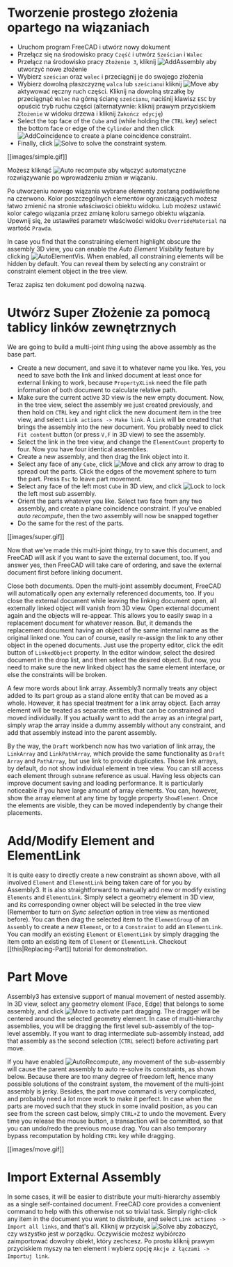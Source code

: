 # Tworzenie prostego złożenia opartego na wiązaniach

* Uruchom program FreeCAD i utwórz nowy dokument
* Przełącz się na środowisko pracy `Część` i utwórz `Sześcian` i `Walec`
* Przełącz na środowisko pracy `Złożenie 3`, kliknij ![AddAssembly](../raw/master/freecad/asm3/Gui/Resources/icons/Assembly_New_Assembly.svg?sanitize=true) aby utworzyć nowe złożenie
* Wybierz `sześcian` oraz `walec` i przeciągnij je do swojego złożenia
* Wybierz dowolną płaszczyznę `walca` lub `sześcianu`i kliknij ![Move](../raw/master/freecad/asm3/Gui/Resources/icons/Assembly_Move.svg?sanitize=true) aby aktywować ręczny ruch części. Kliknij na dowolną strzałkę by przeciągnąć `Walec` na górną ścianę `sześcianu`, naciśnij klawisz `ESC` by opuścić tryb ruchu części (alternatywnie: kliknij prawym przyciskiem `Złożenie` w widoku drzewa i kliknij `Zakończ edycję`)
* Select the top face of the `Cube` and (while holding the `CTRL` key) select the bottom face or edge of the `Cylinder` and then click ![AddCoincidence](../raw/master/freecad/asm3/Gui/Resources/icons/constraints/Assembly_ConstraintCoincidence.svg?sanitize=true) to create a plane coincidence constraint.
* Finally, click ![Solve](../raw/master/freecad/asm3/Gui/Resources/icons/AssemblyWorkbench.svg?sanitize=true) to solve the constraint system.

[[images/simple.gif]]

Możesz kliknąć ![Auto recompute](../raw/master/freecad/asm3/Gui/Resources/icons/Assembly_AutoRecompute.svg?sanitize=true) aby włączyć automatyczne rozwiązywanie po wprowadzeniu zmian w wiązaniu.

Po utworzeniu nowego wiązania wybrane elementy zostaną podświetlone na czerwono. Kolor poszczególnych elementów ograniczających możesz łatwo zmienić na stronie właściwości obiektu widoku. Lub możesz ustawić kolor całego wiązania przez zmianę koloru samego obiektu wiązania. Upewnij się, że ustawiłeś parametr właściwości widoku `OverrideMaterial` na wartość `Prawda`.

In case you find that the constraining element highlight obscure the assembly 3D view, you can enable the _Auto Element Visibility_ feature by clicking ![AutoElementVis](../raw/master/freecad/asm3/Gui/Resources/icons/Assembly_AutoElementVis.svg?sanitize=true). When enabled, all constraining elements will be hidden by default. You can reveal them by selecting any constraint or constraint element object in the tree view.

Teraz zapisz ten dokument pod dowolną nazwą.

# Utwórz Super Złożenie za pomocą tablicy linków zewnętrznych

We are going to build a multi-joint _thing_ using the above assembly as the base part.

* Create a new document, and save it to whatever name you like. Yes, you need to save both the link and linked document at least once for external linking to work, because `PropertyXLink` need the file path information of both document to calculate relative path.
* Make sure the current active 3D view is the new empty document. Now, in the tree view, select the assembly we just created previously, and then hold on `CTRL` key and right click the new document item in the tree view, and select `Link actions -> Make link`. A `Link` will be created that brings the assembly into the new document. You probably need to click `Fit content` button (or press `V,F` in 3D view) to see the assembly.
* Select the link in the tree view, and change the `ElementCount` property to four. Now you have four identical assemblies.
* Create a new assembly, and then drag the link object into it.
* Select any face of any `Cube`, click ![Move](../raw/master/freecad/asm3/Gui/Resources/icons/Assembly_Move.svg?sanitize=true) and click any arrow to drag to spread out the parts. Click the edges of the movement sphere to turn the part. Press `Esc` to leave part movement.
* Select any face of the left most `Cube` in 3D view, and click ![Lock](../raw/master/freecad/asm3/Gui/Resources/icons/constraints/Assembly_ConstraintLock.svg?sanitize=true) to lock the left most sub assembly.
* Orient the parts whatever you like. Select two face from any two assembly, and create a plane coincidence constraint. If you've enabled _auto recompute_, then the two assembly will now be snapped together
* Do the same for the rest of the parts.

[[images/super.gif]]

Now that we've made this multi-joint thingy, try to save this document, and FreeCAD will ask if you want to save the external document, too. If you answer yes, then FreeCAD will take care of ordering, and save the external document first before linking document.

Close both documents. Open the multi-joint assembly document, FreeCAD will automatically open any externally referenced documents, too. If you close the external document while leaving the linking document open, all externally linked object will vanish from 3D view. Open external document again and the objects will re-appear. This allows you to easily swap in a replacement document for whatever reason. But, it demands the replacement document having an object of the same internal name as the original linked one. You can of course, easily re-assign the link to any other object in the opened documents. Just use the property editor, click the edit button of `LinkedObject` property. In the editor window, select the desired document in the drop list, and then select the desired object. But now, you need to make sure the new linked object has the same element interface, or else the constraints will be broken.

A few more words about link array. Assembly3 normally treats any object added to its part group as a stand alone entity that can be moved as a whole. However, it has special treatment for a link array object. Each array element will be treated as separate entities, that can be constrained and moved individually. If you actually want to add the array as an integral part, simply wrap the array inside a dummy assembly without any constraint, and add that assembly instead into the parent assembly.

By the way, the `Draft` workbench now has two variation of link array, the `LinkArray` and `LinkPathArray`, which provide the same functionality as `Draft` `Array` and `PathArray`, but use link to provide duplicates. Those link arrays, by default, do not show individual element in tree view. You can still access each element through `subname` reference as usual. Having less objects can improve document saving and loading performance. It is particularly noticeable if you have large amount of array elements. You can, however, show the array element at any time by toggle property `ShowElement`. Once the elements are visible, they can be moved independently by change their placements.

# Add/Modify Element and ElementLink

It is quite easy to directly create a new constraint as shown above, with all involved `Element` and `ElementLink` being taken care of for you by Assembly3. It is also straightforward to manually add new or modify existing `Elements` and `ElementLink`. Simply select a geometry element in 3D view, and its corresponding owner object will be selected in the tree view (Remember to turn on _Sync selection_ option in tree view as mentioned before). You can then drag the selected item to the `ElementGroup` of an `Assembly` to create a new `Element`, or to a `Constraint` to add an `ElementLink`. You can modify an existing `Element` or `ElementLink` by simply dragging the item onto an existing item of `Element` or `ElementLink`. Checkout [[this|Replacing-Part]] tutorial for demonstration.

# Part Move

Assembly3 has extensive support of manual movement of nested assembly. In 3D view, select any geometry element (Face, Edge) that belongs to some assembly, and click ![Move](../raw/master/freecad/asm3/Gui/Resources/icons/Assembly_Move.svg?sanitize=true) to activate part dragging. The dragger will be centered around the selected geometry element. In case of multi-hierarchy assemblies, you will be dragging the first level sub-assembly of the top-level assembly. If you want to drag intermediate sub-assembly instead, add that assembly as the second selection (`CTRL` select) before activating part move.

If you have enabled ![AutoRecompute](../raw/master/freecad/asm3/Gui/Resources/icons/Assembly_AutoRecompute.svg?sanitize=true), any movement of the sub-assembly will cause the parent assembly to auto re-solve its constraints, as shown below. Because there are too many degree of freedom left, hence many possible solutions of the constraint system, the movement of the multi-joint assembly is jerky. Besides, the part move command is very complicated, and probably need a lot more work to make it perfect. In case when the parts are moved such that they stuck in some invalid position, as you can see from the screen cast below, simply `CTRL+Z` to undo the movement. Every time you release the mouse button, a transaction will be committed, so that you can undo/redo the previous mouse drag. You can also temporary bypass recomputation by holding `CTRL` key while dragging.


[[images/move.gif]]

# Import External Assembly

In some cases, it will be easier to distribute your multi-hierarchy assembly as a single self-contained document. FreeCAD core provides a convenient command to help with this otherwise not so trivial task. Simply right-click any item in the document you want to distribute, and select `Link actions -> Import all
links`, and that's all. Kliknij w przycisk ![Solve](../raw/master/freecad/asm3/Gui/Resources/icons/AssemblyWorkbench.svg?sanitize=true) aby zobaczyć, czy wszystko jest w porządku. Oczywiście możesz wybiórczo zaimportować dowolny obiekt, który zechcesz. Po prostu kliknij prawym przyciskiem myszy na ten element i wybierz opcję `Akcje z łączami -> Importuj
link`.

